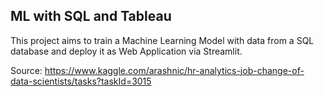## ML with SQL and Tableau
This project aims to train a Machine Learning Model with data from a SQL database and deploy it as Web Application via Streamlit.

Source: https://www.kaggle.com/arashnic/hr-analytics-job-change-of-data-scientists/tasks?taskId=3015